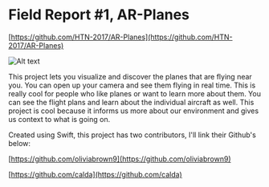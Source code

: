 # Field Report #1, AR-Planes

[https://github.com/HTN-2017/AR-Planes](https://github.com/HTN-2017/AR-Planes)

![Alt text](https://github.com/HTN-2017/AR-Planes/raw/master/images/app%20store.png)

This project lets you visualize and discover the planes that are flying near you. You can open up your camera and see them flying in real time. This is really cool for people who like planes or want to learn more about them. You can see the flight plans and learn about the individual aircraft as well. This project is cool because it informs us more about our environment and gives us context to what is going on.

Created using Swift, this project has two contributors, I'll link their Github's below:

[https://github.com/oliviabrown9](https://github.com/oliviabrown9)

[https://github.com/calda](https://github.com/calda)
